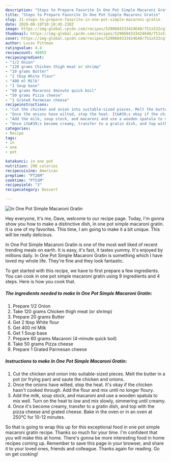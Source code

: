 ```yaml
---
description: "Steps to Prepare Favorite In One Pot Simple Macaroni Gratin"
title: "Steps to Prepare Favorite In One Pot Simple Macaroni Gratin"
slug: 31-steps-to-prepare-favorite-in-one-pot-simple-macaroni-gratin
date: 2020-08-18T10:18:45.230Z
image: https://img-global.cpcdn.com/recipes/5290684333424640/751x532cq70/in-one-pot-simple-macaroni-gratin-recipe-main-photo.jpg
thumbnail: https://img-global.cpcdn.com/recipes/5290684333424640/751x532cq70/in-one-pot-simple-macaroni-gratin-recipe-main-photo.jpg
cover: https://img-global.cpcdn.com/recipes/5290684333424640/751x532cq70/in-one-pot-simple-macaroni-gratin-recipe-main-photo.jpg
author: Lucas Pittman
ratingvalue: 4.4
reviewcount: 46955
recipeingredient:
- "1/2 Onion"
- "120 grams Chicken thigh meat or shrimp"
- "20 grams Butter"
- "2 tbsp White flour"
- "400 ml Milk"
- "1 Soup base"
- "60 grams Macaroni 4minute quick boil"
- "50 grams Pizza cheese"
- "1 Grated Parmesan cheese"
recipeinstructions:
- "Cut the chicken and onion into suitable-sized pieces. Melt the butter in a pot (or frying pan) and saute the chicken and onions."
- "Once the onions have wilted, stop the heat. It&#39;s okay if the chicken hasn&#39;t cooked through. Add the flour and mix until no longer floury."
- "Add the milk, soup stock, and macaroni and use a wooden spatula to mix well. Turn on the heat to low and mix slowly, simmering until creamy."
- "Once it&#39;s become creamy, transfer to a gratin dish, and top with the pizza cheese and grated cheese. Bake in the oven or in an oven at 250℃ for 10-12 minutes."
categories:
- Recipe
tags:
- in
- one
- pot

katakunci: in one pot 
nutrition: 298 calories
recipecuisine: American
preptime: "PT26M"
cooktime: "PT53M"
recipeyield: "3"
recipecategory: Dessert

---
```



![In One Pot Simple Macaroni Gratin](https://img-global.cpcdn.com/recipes/5290684333424640/751x532cq70/in-one-pot-simple-macaroni-gratin-recipe-main-photo.jpg)

Hey everyone, it's me, Dave, welcome to our recipe page. Today, I'm gonna show you how to make a distinctive dish, in one pot simple macaroni gratin. It is one of my favorites. This time, I am going to make it a bit unique. This will be really delicious.

In One Pot Simple Macaroni Gratin is one of the most well liked of recent trending meals on earth. It is easy, it's fast, it tastes yummy. It's enjoyed by millions daily. In One Pot Simple Macaroni Gratin is something which I have loved my whole life. They're fine and they look fantastic.




To get started with this recipe, we have to first prepare a few ingredients. You can cook in one pot simple macaroni gratin using 9 ingredients and 4 steps. Here is how you cook that.

<!--inarticleads1-->

##### The ingredients needed to make In One Pot Simple Macaroni Gratin:

1. Prepare 1/2 Onion
1. Take 120 grams Chicken thigh meat (or shrimp)
1. Prepare 20 grams Butter
1. Get 2 tbsp White flour
1. Get 400 ml Milk
1. Get 1 Soup base
1. Prepare 60 grams Macaroni (4-minute quick boil)
1. Take 50 grams Pizza cheese
1. Prepare 1 Grated Parmesan cheese




<!--inarticleads2-->

##### Instructions to make In One Pot Simple Macaroni Gratin:

1. Cut the chicken and onion into suitable-sized pieces. Melt the butter in a pot (or frying pan) and saute the chicken and onions.
1. Once the onions have wilted, stop the heat. It&#39;s okay if the chicken hasn&#39;t cooked through. Add the flour and mix until no longer floury.
1. Add the milk, soup stock, and macaroni and use a wooden spatula to mix well. Turn on the heat to low and mix slowly, simmering until creamy.
1. Once it&#39;s become creamy, transfer to a gratin dish, and top with the pizza cheese and grated cheese. Bake in the oven or in an oven at 250℃ for 10-12 minutes.




So that is going to wrap this up for this exceptional food in one pot simple macaroni gratin recipe. Thanks so much for your time. I'm confident that you will make this at home. There's gonna be more interesting food in home recipes coming up. Remember to save this page in your browser, and share it to your loved ones, friends and colleague. Thanks again for reading. Go on get cooking!
